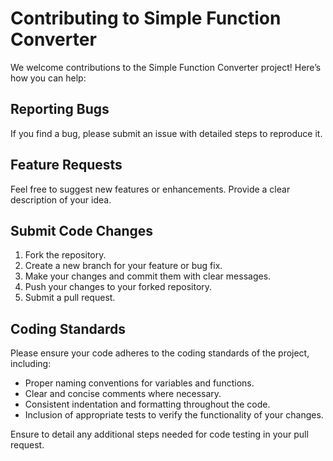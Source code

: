 # Contributing to Simple Function Converter

We welcome contributions to the Simple Function Converter project! Here’s how you can help:

## Reporting Bugs
If you find a bug, please submit an issue with detailed steps to reproduce it.

## Feature Requests
Feel free to suggest new features or enhancements. Provide a clear description of your idea.

## Submit Code Changes
1. Fork the repository.
2. Create a new branch for your feature or bug fix.
3. Make your changes and commit them with clear messages.
4. Push your changes to your forked repository.
5. Submit a pull request.

## Coding Standards
Please ensure your code adheres to the coding standards of the project, including:
- Proper naming conventions for variables and functions.
- Clear and concise comments where necessary.
- Consistent indentation and formatting throughout the code.
- Inclusion of appropriate tests to verify the functionality of your changes.

Ensure to detail any additional steps needed for code testing in your pull request.